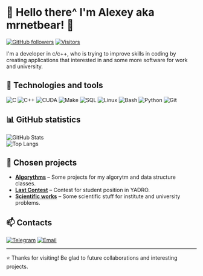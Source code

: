 # 🚀 Hello there^ I'm Alexey aka mrnetbear! 👋

[![GitHub followers](https://img.shields.io/github/followers/mrnetbear?style=social)](https://github.com/mrnetbear)
[![Visitors](https://visitor-badge.laobi.icu/badge?page_id=mrnetbear.mrnetbear)](https://github.com/mrnetbear)

I'm a developer in c/c++, who is trying to improve skills in coding by creating applications that interested in and some more software for work and university.

## 🔧 Technologies and tools  

![C](https://img.shields.io/badge/-C-A8B9CC?logo=c&logoColor=white)
![C++](https://img.shields.io/badge/-C++-00599C?logo=c%2B%2B&logoColor=white)
![CUDA](https://img.shields.io/badge/-CUDA-76B900?logo=nvidia&logoColor=white)
![Make](https://img.shields.io/badge/-Make-003366?logo=cmake&logoColor=white)
![SQL](https://img.shields.io/badge/-SQL-4479A1?logo=postgresql&logoColor=white)
![Linux](https://img.shields.io/badge/-Linux-FCC624?logo=linux&logoColor=black)
![Bash](https://img.shields.io/badge/-Bash-4EAA25?logo=gnu-bash&logoColor=white)
![Python](https://img.shields.io/badge/-Python-3776AB?logo=python&logoColor=white)
![Git](https://img.shields.io/badge/-Git-F05032?logo=git&logoColor=white)

## 📊 GitHub statistics  

![GitHub Stats](https://github-readme-stats.vercel.app/api?username=mrnetbear&show_icons=true&theme=radical&hide_border=true)  
![Top Langs](https://github-readme-stats.vercel.app/api/top-langs/?username=mrnetbear&layout=compact&theme=radical&hide_border=true)

## 📌 Chosen projects

- **[Algorythms](https://github.com/mrnetbear/Alg-progs)** – Some projects for my algorytm and data structure classes.  
- **[Last Contest](https://github.com/mrnetbear/yadro_test)** – Contest for student position in YADRO.  
- **[Scientific works](https://github.com/mrnetbear/macros)** – Some scientific stuff for institute and university problems.  

## 📫 Contacts  

[![Telegram](https://img.shields.io/badge/-Telegram-26A5E4?logo=telegram&logoColor=white)](https://t.me/mrnetlex)
[![Email](https://img.shields.io/badge/-Email-D14836?logo=gmail&logoColor=white)](mailto:akonotop03@mail.ru)

---

⭐ Thanks for visiting! Be glad to future collaborations and interesting projects.  
